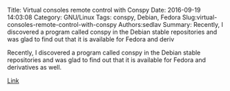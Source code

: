 Title: Virtual consoles remote control with Conspy
Date: 2016-09-19 14:03:08
Category: GNU/Linux
Tags: conspy, Debian, Fedora
Slug:virtual-consoles-remote-control-with-conspy
Authors:sedlav
Summary: Recently, I discovered a program called conspy in the Debian stable repositories and was glad to find out that it is available for Fedora and deriv

> 
Recently, I discovered a program called conspy in the Debian stable repositories and was glad to find out that it is available for Fedora and derivatives as well.

[Link](http://www.tecmint.com/use-conspy-to-view-and-control-remote-linux-virtual-consoles)
